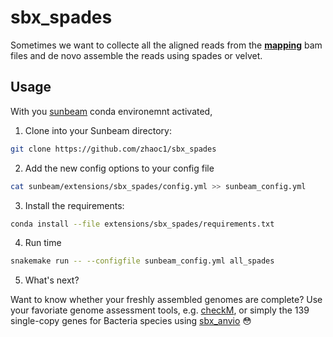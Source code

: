# sbx_spades

Sometimes we want to collecte all the aligned reads from the [**mapping**](https://github.com/sunbeam-labs/sunbeam/blob/dev/rules/mapping/mapping.rules) bam files and de novo assemble the reads using spades or velvet. 

## Usage
 
 With you [sunbeam](https://github.com/sunbeam-labs/sunbeam) conda environemnt activated, 
 
 1. Clone into your Sunbeam directory:
 
  ```bash
  git clone https://github.com/zhaoc1/sbx_spades
  ```
 
 2. Add the new config options to your config file
 
  ```bash
  cat sunbeam/extensions/sbx_spades/config.yml >> sunbeam_config.yml
  ```
 
 3. Install the requirements:
 
  ```bash
  conda install --file extensions/sbx_spades/requirements.txt
  ```
  
 4. Run time

  ```bash
  snakemake run -- --configfile sunbeam_config.yml all_spades
  ```
 
 5. What's next?
 
  Want to know whether your freshly assembled genomes are complete? Use your favoriate genome assessment tools, e.g. [checkM](http://ecogenomics.github.io/CheckM/), or simply the 139 single-copy genes for Bacteria species using [sbx_anvio](https://github.com/sunbeam-labs/sbx_anvio) 😳

